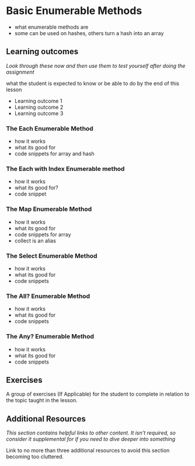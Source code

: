 # Basic Enumerable Methods
* what enumerable methods are
* some can be used on hashes, others turn a hash into an array

## Learning outcomes
*Look through these now and then use them to test yourself after doing the assignment*

what the student is expected to know or be able to do by the end of this lesson

* Learning outcome 1
* Learning outcome 2
* Learning outcome 3

### The Each Enumerable Method
* how it works
* what its good for
* code snippets for array and hash

### The Each with Index Enumerable method
* how it works
* what its good for?
* code snippet

### The Map Enumerable Method
* how it works
* what its good for
* code snippets for array
* collect is an alias

### The Select Enumerable Method
* how it works
* what its good for
* code snippets

### The All? Enumerable Method
* how it works
* what its good for
* code snippets

### The Any? Enumerable Method
* how it works
* what its good for
* code snippets

## Exercises
A group of exercises (If Applicable) for the student to complete in relation to the topic taught in the lesson.

## Additional Resources
*This section contains helpful links to other content. It isn't required, so consider it supplemental for if you need to dive deeper into something*

Link to no more than three additional resources to avoid this section becoming too cluttered.

